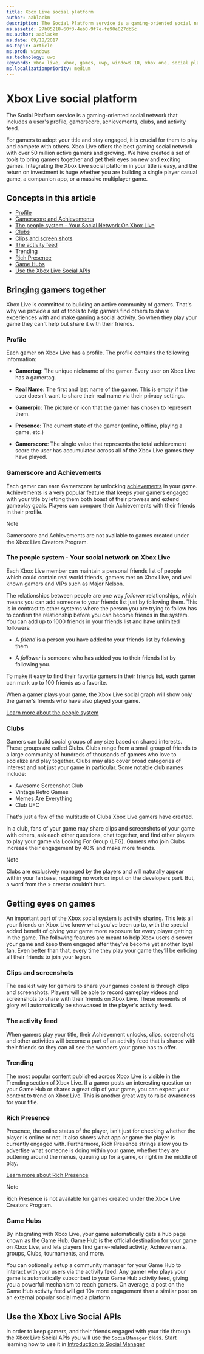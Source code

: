 ```yaml
---
title: Xbox Live social platform
author: aablackm
description: The Social Platform service is a gaming-oriented social network that includes a user's profile, gamerscore, achievements, clubs, and activity feed.
ms.assetid: 27b85218-60f3-4eb0-9f7e-fe90e027db5c
ms.author: aablackm
ms.date: 09/18/2017
ms.topic: article
ms.prod: windows
ms.technology: uwp
keywords: xbox live, xbox, games, uwp, windows 10, xbox one, social platform
ms.localizationpriority: medium
---
```


# Xbox Live social platform

The Social Platform service is a gaming-oriented social network that includes a user's profile, gamerscore, achievements, clubs, and activity feed.

For gamers to adopt your title and stay engaged, it is crucial for them to play and compete with others. Xbox Live offers the best gaming social network with over 50 million active gamers and growing. We have created a set of tools to bring gamers together and get their eyes on new and exciting games. Integrating the Xbox Live social platform in your title is easy, and the return on investment is huge whether you are building a single player casual game, a companion app, or a massive multiplayer game.

## Concepts in this article
- [Profile](#profile)
- [Gamerscore and Achievements](#gamerscore-and-achievements)
- [The people system - Your Social Network On Xbox Live](#the-people-system---your-social-network-on-xbox-live)
- [Clubs](#clubs)
- [Clips and screen shots](#clips-and-screenshots)
- [The activity feed](#the-activity-feed)
- [Trending](#trending)
- [Rich Presence](#rich-presence)
- [Game Hubs](#game-hubs)
- [Use the Xbox Live Social APIs](#use-the-xbox-live-social-apis)

## Bringing gamers together
Xbox Live is committed to building an active community of gamers. That's why we provide a set of tools to help gamers find others to share experiences with and make gaming a social activity. So when they play your game they can't help but share it with their friends. 

### Profile
Each gamer on Xbox Live has a profile. The profile contains the
following information:

-   **Gamertag**: The unique nickname of the gamer. Every user on Xbox Live has
    a gamertag.

-   **Real Name**: The first and last name of the gamer. This is empty if the user
    doesn’t want to share their real name via their privacy settings.

-   **Gamerpic**: The picture or icon that the gamer has chosen to represent them.

-   **Presence**: The current state of the gamer (online, offline, playing a
    game, etc.)

-   **Gamerscore**: The single value that represents the total achievement score
    the user has accumulated across all of the Xbox Live games they have played.

### Gamerscore and Achievements
Each gamer can earn Gamerscore by unlocking [achievements](../achievements-2017/achievements.md) in your game.
Achievements is a very popular feature that keeps your gamers engaged with your
title by letting them both boast of their prowess and extend gameplay goals. Players can compare their Achievements with their friends in their
profile.

> [!NOTE]
> Gamerscore and Achievements are not available to games created under the Xbox Live Creators Program.

### The people system - Your social network on Xbox Live
Each Xbox Live member can maintain a personal friends list of people which could contain real world friends, gamers met on Xbox Live, and well known gamers and VIPs such as Major Nelson. 

The relationships between people are one way *follower* relationships, which means you
can add someone to your friends list just by following them. This is in contrast to other systems
where the person you are trying to follow has to confirm the relationship before you can become
friends in the system. You can add up to 1000 friends in your friends list and have unlimited followers:

-   A *friend* is a person you have added to your friends list by following them.

-   A *follower* is someone who has added you to their friends list by following you.

To make it easy to find their favorite gamers in their friends list,
each gamer can mark up to 100 friends as a favorite.

When a gamer plays your game, the Xbox Live social graph will show only
the gamer’s friends who have also played your game.

[Learn more about the people system](people-system/xbox-live-people-system.md) 

### Clubs
Gamers can build social groups of any size based on shared interests. These groups are called Clubs.
Clubs range from a small group of friends to a large community of hundreds of thousands of gamers who love to socialize and play together.
Clubs may also cover broad categories of interest and not just your game in particular. Some notable club names include:

- Awesome Screenshot Club
- Vintage Retro Games
- Memes Are Everything
- Club UFC

That's just a few of the multitude of Clubs Xbox Live gamers have created.

In a club, fans of your game may share clips and screenshots of your game with others,
ask each other questions, chat together, and find other players to play your
game via Looking For Group (LFG). Gamers who join Clubs increase their engagement by 40% and make more friends.

> [!NOTE]
> Clubs are exclusively managed by the players and will naturally appear within your fanbase, requiring no work or input on the developers part. But, a word from the > creator couldn't hurt. 

## Getting eyes on games
An important part of the Xbox social system is activity sharing. This lets all your friends on Xbox Live know what you've been up to, with the special added benefit of giving your game more exposure for every player getting in the game. The following features are meant to help Xbox users discover your game and keep them engaged after they’ve become yet another loyal fan. Even better than that, every time they play your game they’ll be enticing all their friends to join your legion. 

### Clips and screenshots
The easiest way for gamers to share your games content is through clips and screenshots. Players will be able to record gameplay videos and screenshots to share with their friends on Xbox Live. These moments of glory will automatically be showcased in the player's activity feed.

### The activity feed
When gamers play your title, their Achievement unlocks, clips, screenshots and other activities will become a part of an activity feed that is shared with their friends so they can all see the wonders your game has to offer.

### Trending
The most popular content published across Xbox Live is visible in the
Trending section of Xbox Live. If a gamer posts an interesting question on your
Game Hub or shares a great clip of your game, you can expect your content
to trend on Xbox Live. This is another great way to raise awareness for
your title.

### Rich Presence
Presence, the online status of the player, isn't just for checking whether the player is online or not. It also shows what app or game the player is currently engaged with. Furthermore,  Rich Presence strings allow you to advertise what someone is doing within your game, whether they are puttering around the menus, queuing up for a game, or right in the middle of play. 

[Learn more about Rich Presence](rich-presence-strings/rich-presence-strings-overview.md)

> [!NOTE]
> Rich Presence is not available for games created under the Xbox Live Creators Program.

### Game Hubs
By integrating with Xbox Live, your game automatically gets a hub page known as the Game Hub. Game Hub is the official destination for your game on Xbox Live, and lets players find game-related activity, Achievements, groups, Clubs, tournaments, and more.

You can optionally setup a community manager for your Game Hub to interact with
your users via the activity feed. Any gamer who plays your game is
automatically subscribed to your Game Hub activity feed, giving you a
powerful mechanism to reach gamers. On average, a post on the Game Hub
activity feed will get 10x more engagement than a similar post on an 
external popular social media platform.

##  Use the Xbox Live Social APIs
In order to keep gamers, and their friends engaged with your title through the Xbox Live Social APIs you will use the `SocialManager` class.  Start learning how to use it in [Introduction to Social Manager](intro-to-social-manager.md)